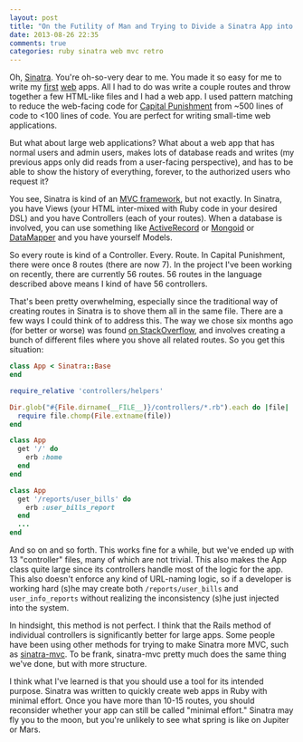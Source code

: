 ```yaml
---
layout: post
title: "On the Futility of Man and Trying to Divide a Sinatra App into Separate Controllers"
date: 2013-08-26 22:35
comments: true
categories: ruby sinatra web mvc retro
---
```


Oh, [Sinatra](http://www.sinatrarb.com/). You're oh-so-very dear to me. You made it so easy for me to write my [first](http://capitalpunishment.herokuapp.com) [web](http://pokephile.herokuapp.com) apps. All I had to do was write a couple routes and throw together a few HTML-like files and I had a web app. I used pattern matching to reduce the web-facing code for [Capital Punishment](https://github.com/larryprice/CapitalPunishment) from ~500 lines of code to <100 lines of code. You are perfect for writing small-time web applications.

But what about large web applications? What about a web app that has normal users and admin users, makes lots of database reads and writes (my previous apps only did reads from a user-facing perspective), and has to be able to show the history of everything, forever, to the authorized users who request it?

You see, Sinatra is kind of an [MVC framework](https://en.wikipedia.org/wiki/Model%E2%80%93view%E2%80%93controller), but not exactly. In Sinatra, you have Views (your HTML inter-mixed with Ruby code in your desired DSL) and you have Controllers (each of your routes). When a database is involved, you can use something like [ActiveRecord](https://github.com/bmizerany/sinatra-activerecord) or [Mongoid](http://mongoid.org/en/mongoid/index.html) or [DataMapper](http://datamapper.org/) and you have yourself Models.

So every route is kind of a Controller. Every. Route. In Capital Punishment, there were once 8 routes (there are now 7). In the project I've been working on recently, there are currently 56 routes. 56 routes in the language described above means I kind of have 56 controllers.

That's been pretty overwhelming, especially since the traditional way of creating routes in Sinatra is to shove them all in the same file. There are a few ways I could think of to address this. The way we chose six months ago (for better or worse) was found [on StackOverflow](http://stackoverflow.com/questions/5877000/what-is-a-controller-in-sinatra), and involves creating a bunch of different files where you shove all related routes. So you get this situation:

``` ruby app.rb
class App < Sinatra::Base
end

require_relative 'controllers/helpers'

Dir.glob("#{File.dirname(__FILE__)}/controllers/*.rb").each do |file|
  require file.chomp(File.extname(file))
end

class App
  get '/' do
    erb :home
  end
end
```

``` ruby controllers/reports_controller.rb
class App
  get '/reports/user_bills' do
    erb :user_bills_report
  end
  ...
end
```

And so on and so forth. This works fine for a while, but we've ended up with 13 "controller" files, many of which are not trivial. This also makes the App class quite large since its controllers handle most of the logic for the app. This also doesn't enforce any kind of URL-naming logic, so if a developer is working hard (s)he may create both `/reports/user_bills` and `user_info_reports` without realizing the inconsistency (s)he just injected into the system.

In hindsight, this method is not perfect. I think that the Rails method of individual controllers is significantly better for large apps. Some people have been using other methods for trying to make Sinatra more MVC, such as [sinatra-mvc](https://github.com/jorrizza/sinatra-mvc). To be frank, sinatra-mvc pretty much does the same thing we've done, but with more structure.

I think what I've learned is that you should use a tool for its intended purpose. Sinatra was written to quickly create web apps in Ruby with minimal effort. Once you have more than 10-15 routes, you should reconsider whether your app can still be called "minimal effort." Sinatra may fly you to the moon, but you're unlikely to see what spring is like on Jupiter or Mars.
